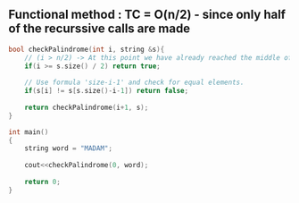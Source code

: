 ## Functional method : TC = O(n/2) - since only half of the recurssive calls are made

```cpp
bool checkPalindrome(int i, string &s){
    // (i > n/2) -> At this point we have already reached the middle of string, hence return true.
    if(i >= s.size() / 2) return true;  
  
    // Use formula 'size-i-1' and check for equal elements.
    if(s[i] != s[s.size()-i-1]) return false;
    
    return checkPalindrome(i+1, s);
}

int main()
{
    string word = "MADAM";
    
    cout<<checkPalindrome(0, word);
    
    return 0;
}
```
